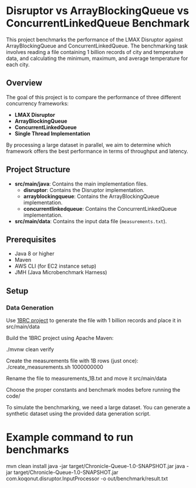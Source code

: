 # Disruptor vs ArrayBlockingQueue vs ConcurrentLinkedQueue Benchmark

This project benchmarks the performance of the LMAX Disruptor against ArrayBlockingQueue and ConcurrentLinkedQueue. The
benchmarking task involves reading a file containing 1 billion records of city and temperature data, and calculating the
minimum, maximum, and average temperature for each city.

## Overview

The goal of this project is to compare the performance of three different concurrency frameworks:

- **LMAX Disruptor**
- **ArrayBlockingQueue**
- **ConcurrentLinkedQueue**
- **Single Thread Implementation**

By processing a large dataset in parallel, we aim to determine which framework offers the best performance in terms of
throughput and latency.

## Project Structure

- **src/main/java**: Contains the main implementation files.
    - **disruptor**: Contains the Disruptor implementation.
    - **arrayblockingqueue**: Contains the ArrayBlockingQueue implementation.
    - **concurrentlinkedqueue**: Contains the ConcurrentLinkedQueue implementation.
- **src/main/data**: Contains the input data file (`measurements.txt`).

## Prerequisites

- Java 8 or higher
- Maven
- AWS CLI (for EC2 instance setup)
- JMH (Java Microbenchmark Harness)

## Setup

### Data Generation

Use [1BRC project](https://github.com/gunnarmorling/1brc) to generate the file with 1 billion records and place it in
src/main/data

Build the 1BRC project using Apache Maven:

./mvnw clean verify

Create the measurements file with 1B rows (just once):
./create_measurements.sh 1000000000

Rename the file to measurements_1B.txt and move it src/main/data

Choose the proper constants and benchmark modes before running the code/

To simulate the benchmarking, we need a large dataset. You can generate a synthetic dataset using the provided data
generation script.

# Example command to run benchmarks

mvn clean install
java -jar target/Chronicle-Queue-1.0-SNAPSHOT.jar
java -jar target/Chronicle-Queue-1.0-SNAPSHOT.jar com.koqonut.disruptor.InputProcessor -o out/benchmark/result.txt
